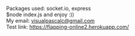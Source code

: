 Packages used: socket.io, express <br>
$node index.js and enjoy :)) <br>
My email: visualpascalc@gmail.com <br>
Test link: https://flapping-online2.herokuapp.com/
